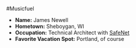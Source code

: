 #Musicfuel

- **Name:** James Newell
- **Hometown:** Sheboygan, WI
- **Occupation:** Technical Architect with [SafeNet](http://www.safenetconsulting.com/)
- **Favorite Vacation Spot:** Portland, of course
